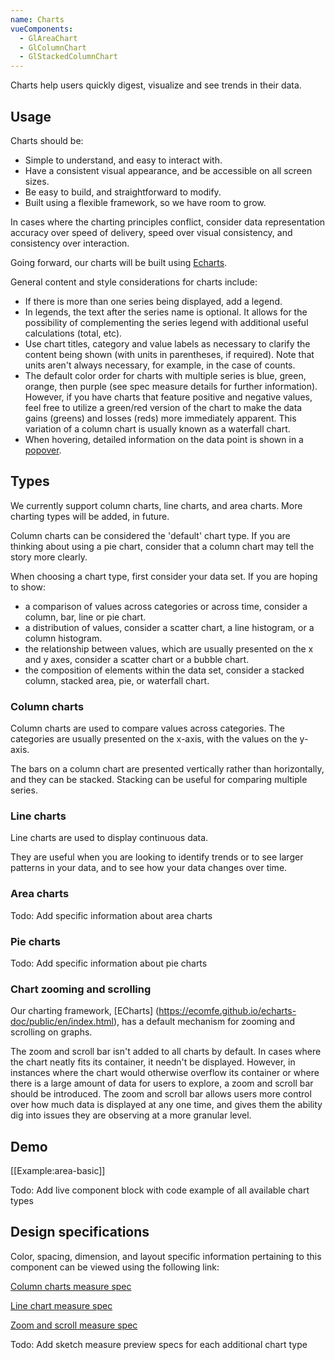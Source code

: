 ```yaml
---
name: Charts
vueComponents:
  - GlAreaChart
  - GlColumnChart
  - GlStackedColumnChart
---
```


Charts help users quickly digest, visualize and see trends in their data. 

## Usage

Charts should be:

*   Simple to understand, and easy to interact with.
*   Have a consistent visual appearance, and be accessible on all screen sizes.
*   Be easy to build, and straightforward to modify.
*   Built using a flexible framework, so we have room to grow.

In cases where the charting principles conflict, consider data representation accuracy over speed of delivery, speed over visual consistency, and consistency over interaction.

Going forward, our charts will be built using [Echarts](https://ecomfe.github.io/echarts-doc/public/en/index.html). 

General content and style considerations for charts include: 
*   If there is more than one series being displayed, add a legend. 
*   In legends, the text after the series name is optional. It allows for the possibility of complementing the series legend with additional useful calculations (total, etc).
*   Use chart titles, category and value labels as necessary to clarify the content being shown (with units in parentheses, if required). Note that units aren't always necessary, for example, in the case of counts.
*   The default color order for charts with multiple series is blue, green, orange, then purple (see spec measure details for further information). However, if you have charts that feature positive and negative values, feel free to utilize a green/red version of the chart to make the data gains (greens) and losses (reds) more immediately apparent. This variation of a column chart is usually known as a waterfall chart.
*   When hovering, detailed information on the data point is shown in a [popover](/components/popovers).

## Types

We currently support column charts, line charts, and area charts. More charting types will be added, in future.

Column charts can be considered the 'default' chart type. If you are thinking about using a pie chart, consider that a column chart may tell the story more clearly.

When choosing a chart type, first consider your data set. If you are hoping to show:

*   a comparison of values across categories or across time, consider a column, bar, line or pie chart. 
*   a distribution of values, consider a scatter chart, a line histogram, or a column histogram. 
*   the relationship between values, which are usually presented on the x and y axes, consider a scatter chart or a bubble chart.  
*   the composition of elements within the data set, consider a stacked column, stacked area, pie, or waterfall chart. 

### Column charts
Column charts are used to compare values across categories. The categories are usually presented on the x-axis, with the values on the y-axis. 

The bars on a column chart are presented vertically rather than horizontally, and they can be stacked. Stacking can be useful for comparing multiple series. 

### Line charts

Line charts are used to display continuous data. 

They are useful when you are looking to identify trends or to see larger patterns in your data, and to see how your data changes over time. 

### Area charts

Todo: Add specific information about area charts

### Pie charts

Todo: Add specific information about pie charts

### Chart zooming and scrolling

Our charting framework, [ECharts] (https://ecomfe.github.io/echarts-doc/public/en/index.html), has a default mechanism for zooming and scrolling on graphs. 

The zoom and scroll bar isn't added to all charts by default. In cases where the chart neatly fits its container, it needn't be displayed. However, in instances where the chart would otherwise overflow its container or where there is a large amount of data for users to explore, a zoom and scroll bar should be introduced. The zoom and scroll bar allows users more control over how much data is displayed at any one time, and gives them the ability dig into issues they are observing at a more granular level.

## Demo

[[Example:area-basic]]

Todo: Add live component block with code example of all available chart types


## Design specifications

Color, spacing, dimension, and layout specific information pertaining to this component can be viewed using the following link:

[Column charts measure spec](http://gitlab-org.gitlab.io/gitlab-design/hosted/amelia/gd%23195-column-chart-design-spec-previews/)

[Line chart measure spec](http://gitlab-org.gitlab.io/gitlab-design/hosted/amelia/gd%23204-line-charts-spec-previews/)

[Zoom and scroll measure spec](http://gitlab-org.gitlab.io/gitlab-design/hosted/amelia/gd%23221-charts-scrolling-spec-previews/)

Todo: Add sketch measure preview specs for each additional chart type
